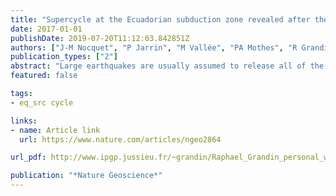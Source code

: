 ```yaml
---
title: "Supercycle at the Ecuadorian subduction zone revealed after the 2016 Pedernales earthquake"
date: 2017-01-01
publishDate: 2019-07-20T11:12:03.842851Z
authors: ["J-M Nocquet", "P Jarrin", "M Vallée", "PA Mothes", "R Grandin", "Frédérique Rolandone", "B Delouis", "H Yepes", "Yvonne Font", "D Fuentes", " others"]
publication_types: ["2"]
abstract: "Large earthquakes are usually assumed to release all of the strain accumulated since the previous event, implying a reduced seismic hazard after them. However, long records of seismic history at several subduction zones suggest supercycle behaviour, where centuries-long accumulated strain is released through clustered large earthquakes, resulting in an extended period of enhanced seismic hazard. Here we combine historical seismology results, present-day geodesy data, and dense local observations of the recent Mw 7.8 2016 Pedernales earthquake to reconstruct the strain budget at the Ecuador subduction zone since the great 1906 earthquake. We show that the Pedernales earthquake involved the successive rupture of two patches on the plate interface that were locked prior to the earthquake and most probably overlaps the area already ruptured in 1942 by a similar earthquake. However, we find that coseismic slip in 2016 exceeds the deficit accumulated since 1942. The seismic moment of every large earthquake during the twentieth century further exceeds the moment deficit accumulated since 1906. These results, together with the seismic quiescence before 1906 highlighted by historical records and marine palaeoseismology, argue for an earthquake supercycle at the Ecuador–Colombia margin. This behaviour, which has led to an enhanced seismic hazard for 110 years, is possibly still going on and may apply to other subduction zones that recently experienced a great earthquake."
featured: false

tags:
- eq_src cycle

links:
- name: Article link
  url: https://www.nature.com/articles/ngeo2864

url_pdf: http://www.ipgp.jussieu.fr/~grandin/Raphael_Grandin_personal_web_page/Publications_files/Nocquet_2016.pdf

publication: "*Nature Geoscience*"
---
```


